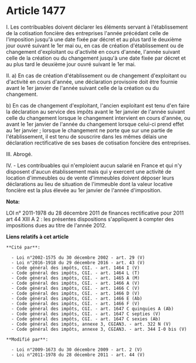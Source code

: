 # Article 1477

I. Les contribuables doivent déclarer les éléments servant à l'établissement de la cotisation foncière des entreprises
l'année précédant celle de l'imposition jusqu'à une date fixée par décret et au plus tard le deuxième jour ouvré suivant le
1er mai ou, en cas de création d'établissement ou de changement d'exploitant ou d'activité en cours d'année, l'année suivant
celle de la création ou du changement jusqu'à une date fixée par décret et au plus tard le deuxième jour ouvré suivant le 1er
mai.

II. a) En cas de création d'établissement ou de changement d'exploitant ou d'activité en cours d'année, une déclaration
provisoire doit être fournie avant le 1er janvier de l'année suivant celle de la création ou du changement.

b) En cas de changement d'exploitant, l'ancien exploitant est tenu d'en faire la déclaration au service des impôts avant le
1er janvier de l'année suivant celle du changement lorsque le changement intervient en cours d'année, ou avant le 1er janvier
de l'année du changement lorsque celui-ci prend effet au 1er janvier ; lorsque le changement ne porte que sur une partie de
l'établissement, il est tenu de souscrire dans les mêmes délais une déclaration rectificative de ses bases de cotisation
foncière des entreprises.

III. Abrogé.

IV. - Les contribuables qui n'emploient aucun salarié en France et qui n'y disposent d'aucun établissement mais qui y
exercent une activité de location d'immeubles ou de vente d'immeubles doivent déposer leurs déclarations au lieu de situation
de l'immeuble dont la valeur locative foncière est la plus élevée au 1er janvier de l'année d'imposition.

**Nota:**

LOI n° 2011-1978 du 28 décembre 2011 de finances rectificative pour 2011 art 44 XIII A 2 : les présentes dispositions
s'appliquent à compter des impositions dues au titre de l'année 2012.

**Liens relatifs à cet article**

	**Cité par**:

	  - Loi n°2002-1575 du 30 décembre 2002 - art. 29 (V)
	  - Loi n°2016-1918 du 29 décembre 2016 - art. 43 (V)
	  - Code général des impôts, CGI. - art. 1464 I (V)
	  - Code général des impôts, CGI. - art. 1464 L (T)
	  - Code général des impôts, CGI. - art. 1465 A (M)
	  - Code général des impôts, CGI. - art. 1466 A (V)
	  - Code général des impôts, CGI. - art. 1466 C (V)
	  - Code général des impôts, CGI. - art. 1466 D (V)
	  - Code général des impôts, CGI. - art. 1466 E (Ab)
	  - Code général des impôts, CGI. - art. 1466 F (V)
	  - Code général des impôts, CGI. - art. 1647 C quinquies A (Ab)
	  - Code général des impôts, CGI. - art. 1647 C septies (V)
	  - Code général des impôts, CGI. - art. 1647 C sexies (Ab)
	  - Code général des impôts, annexe 3, CGIAN3. - art. 322 N (V)
	  - Code général des impôts, annexe 3, CGIAN3. - art. 344 I-0 bis (V)

	**Modifié par**:

	  - Loi n°2009-1673 du 30 décembre 2009 - art. 2 (V)
	  - Loi n°2011-1978 du 28 décembre 2011 - art. 44 (V)

